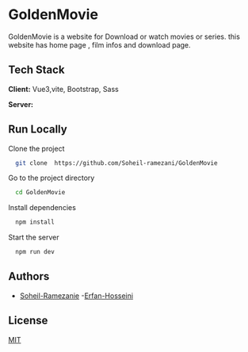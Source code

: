 # GoldenMovie

GoldenMovie is a website for Download or watch movies or series.
this website has home page , film infos and download page.

## Tech Stack

**Client:** Vue3,vite, Bootstrap, Sass

**Server:**

## Run Locally

Clone the project

```bash
  git clone  https://github.com/Soheil-ramezani/GoldenMovie

```

Go to the project directory

```bash
  cd GoldenMovie

```

Install dependencies

```bash
  npm install

```

Start the server

```bash
  npm run dev

```

## Authors

- [Soheil-Ramezanie]()
   -[Erfan-Hosseini](https://github.com/erfanHP390)

## License

[MIT](https://choosealicense.com/licenses/mit/)
